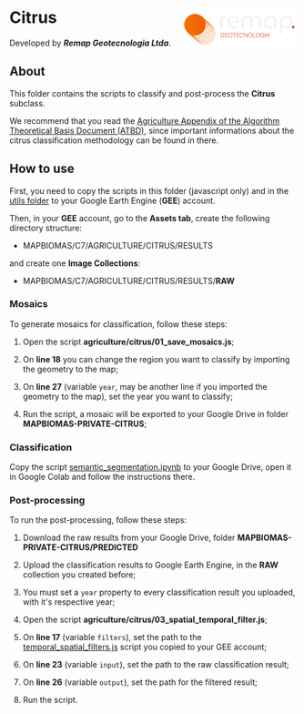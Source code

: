 <div>
    <img src='../assets/logo.png' height='auto' width='200' align='right'>
    <h1>Citrus</h1>
</div>

Developed by ***Remap Geotecnologia Ltda***.

## About

This folder contains the scripts to classify and post-process the **Citrus** subclass. 

We recommend that you read the [Agriculture Appendix of the Algorithm Theoretical Basis Document (ATBD)](https://mapbiomas.org/download-dos-atbds), since important informations about the citrus classification methodology can be found in there. 

## How to use

First, you need to copy the scripts in this folder (javascript only) and in the [utils folder](../utils) to your Google Earth Engine (**GEE**) account.

Then, in your **GEE** account, go to the **Assets tab**, create the following directory structure:

 - MAPBIOMAS/C7/AGRICULTURE/CITRUS/RESULTS

and create one **Image Collections**:

 - MAPBIOMAS/C7/AGRICULTURE/CITRUS/RESULTS/**RAW**

### Mosaics
To generate mosaics for classification, follow these steps:

1. Open the script **agriculture/citrus/01_save_mosaics.js**;

2. On **line 18** you can change the region you want to classify by importing the geometry to the map;

3. On **line 27** (variable `year`, may be another line if you imported the geometry to the map), set the year you want to classify;

4. Run the script, a mosaic will be exported to your Google Drive in folder **MAPBIOMAS-PRIVATE-CITRUS**;

### Classification 

Copy the script [semantic_segmentation.ipynb](./semantic_segmentation.ipynb) to your Google Drive, open it in Google Colab and follow the instructions there.

### Post-processing
    
To run the post-processing, follow these steps:

1. Download the raw results from your Google Drive, folder **MAPBIOMAS-PRIVATE-CITRUS/PREDICTED**

2. Upload the classification results to Google Earth Engine, in the **RAW** collection you created before;

3. You must set a `year` property to every classification result you uploaded, with it's respective year;

4. Open the script **agriculture/citrus/03_spatial_temporal_filter.js**;

5. On **line 17** (variable `filters`), set the path to the [temporal_spatial_filters.js](../utils/temporal_spatial_filters.js) script you copied to your GEE account;

6. On **line 23** (variable `input`), set the path to the raw classification result;

7. On **line 26** (variable `output`), set the path for the filtered result;

8. Run the script.